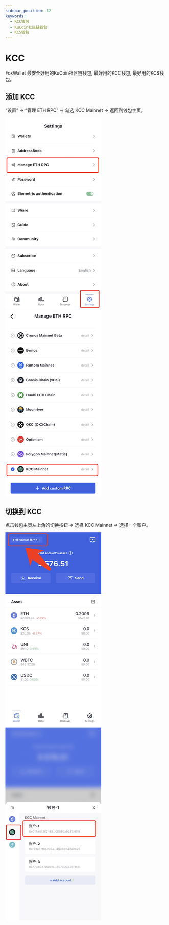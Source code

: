 ```yaml
---
sidebar_position: 12
keywords:
  - KCC钱包
  - KuCoin社区链钱包
  - KCS钱包
---
```


# KCC

FoxWallet 最安全好用的KuCoin社区链钱包, 最好用的KCC钱包, 最好用的KCS钱包。

## 添加 KCC

“设置” => “管理 ETH RPC” => 勾选 KCC Mainnet => 返回到钱包主页。

![](../img/manage-eth-rpc.png)![](../img/add-kcc.png)

## 切换到 KCC

点击钱包主页左上角的切换按钮 => 选择 KCC Mainnet => 选择一个账户。

![](../img/switch-network.png)![](../img/switch-kcc.png)